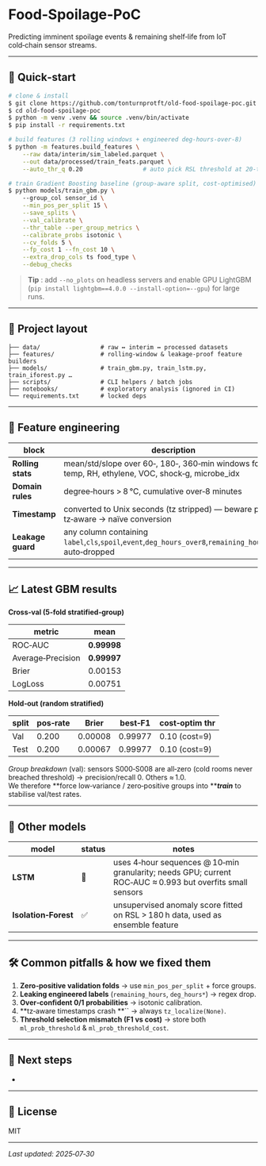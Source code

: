 # Food‑Spoilage‑PoC

Predicting imminent spoilage events & remaining shelf‑life from IoT cold‑chain sensor streams.

---

## 🚀 Quick‑start

```bash
# clone & install
$ git clone https://github.com/tonturnprotft/old-food-spoilage-poc.git
$ cd old-food-spoilage-poc
$ python -m venv .venv && source .venv/bin/activate
$ pip install -r requirements.txt

# build features (3 rolling windows + engineered deg‑hours‑over‑8)
$ python -m features.build_features \
    --raw data/interim/sim_labeled.parquet \
    --out data/processed/train_feats.parquet \
    --auto_thr_q 0.20                 # auto pick RSL threshold at 20‑th pct

# train Gradient Boosting baseline (group‑aware split, cost‑optimised)
$ python models/train_gbm.py \ 
    --group_col sensor_id \
    --min_pos_per_split 15 \
    --save_splits \
    --val_calibrate \
    --thr_table --per_group_metrics \
    --calibrate_probs isotonic \
    --cv_folds 5 \
    --fp_cost 1 --fn_cost 10 \
    --extra_drop_cols ts food_type \
    --debug_checks
```

> **Tip** : add `--no_plots` on headless servers and enable GPU LightGBM (`pip install lightgbm==4.0.0 --install-option=--gpu`) for large runs.

---

## 📂 Project layout

```
├── data/                 # raw ↔ interim ↔ processed datasets
├── features/             # rolling‑window & leakage‑proof feature builders
├── models/               # train_gbm.py, train_lstm.py, train_iforest.py …
├── scripts/              # CLI helpers / batch jobs
├── notebooks/            # exploratory analysis (ignored in CI)
└── requirements.txt      # locked deps
```

---

## 🔧 Feature engineering

| block             | description                                                                                                |
| ----------------- | ---------------------------------------------------------------------------------------------------------- |
| **Rolling stats** | mean/std/slope over 60‑, 180‑, 360‑min windows for temp, RH, ethylene, VOC, shock‑g, microbe\_idx          |
| **Domain rules**  | degree‑hours > 8 °C, cumulative over‑8 minutes                                                             |
| **Timestamp**     | converted to Unix seconds (tz stripped) — beware pandas tz‑aware → naïve conversion                        |
| **Leakage guard** | any column containing `label`,`cls`,`spoil`,`event`,`deg_hours_over8`,`remaining_hours`,`rsl` auto‑dropped |

---

## 📈 Latest GBM results

**Cross‑val (5‑fold stratified‑group)**

| metric            | mean        |
| ----------------- | ----------- |
| ROC‑AUC           | **0.99998** |
| Average‑Precision | **0.99997** |
| Brier             | 0.00153     |
| LogLoss           | 0.00751     |

**Hold‑out (random stratified)**

| split | pos‑rate | Brier   | best‑F1 | cost‑optim thr |
| ----- | -------- | ------- | ------- | -------------- |
| Val   | 0.200    | 0.00008 | 0.99977 | 0.10 (cost=9)  |
| Test  | 0.200    | 0.00067 | 0.99977 | 0.10 (cost=9)  |

*Group breakdown* (val): sensors S000‑S008 are all‑zero (cold rooms never breached threshold) → precision/recall 0. Others ≈ 1.0.\
We therefore **force low‑variance / zero‑positive groups into *****train*** to stabilise val/test rates.

---

## 🤖 Other models

| model                | status | notes                                                                                                     |
| -------------------- | ------ | --------------------------------------------------------------------------------------------------------- |
| **LSTM**             | 🚧     | uses 4‑hour sequences @ 10‑min granularity; needs GPU; current ROC‑AUC ≈ 0.993 but overfits small sensors |
| **Isolation‑Forest** | ✅      | unsupervised anomaly score fitted on RSL > 180 h data, used as ensemble feature                           |

---

## 🛠️ Common pitfalls & how we fixed them

1. **Zero‑positive validation folds** → use `min_pos_per_split` + force groups.
2. **Leaking engineered labels** (`remaining_hours`, `deg_hours*`) → regex drop.
3. **Over‑confident 0/1 probabilities** → isotonic calibration.
4. **tz‑aware timestamps crash **`` → always `tz_localize(None)`.
5. **Threshold selection mismatch (F1 vs cost)** → store both `ml_prob_threshold` & `ml_prob_threshold_cost`.

---

## 📌 Next steps

-

---

## 📜 License

MIT

---

*Last updated: 2025‑07‑30*

